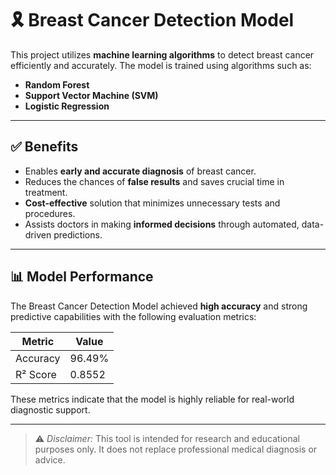 # 🎗️ Breast Cancer Detection Model

This project utilizes **machine learning algorithms** to detect breast cancer efficiently and accurately. The model is trained using algorithms such as:
- **Random Forest**
- **Support Vector Machine (SVM)**
- **Logistic Regression**

---

## ✅ Benefits
- Enables **early and accurate diagnosis** of breast cancer.
- Reduces the chances of **false results** and saves crucial time in treatment.
- **Cost-effective** solution that minimizes unnecessary tests and procedures.
- Assists doctors in making **informed decisions** through automated, data-driven predictions.

---

## 📊 Model Performance
The Breast Cancer Detection Model achieved **high accuracy** and strong predictive capabilities with the following evaluation metrics:

| Metric   | Value  |
|----------|--------|
| Accuracy | 96.49%  |
| R² Score | 0.8552  |

These metrics indicate that the model is highly reliable for real-world diagnostic support.

---

> ⚠️ *Disclaimer:* This tool is intended for research and educational purposes only. It does not replace professional medical diagnosis or advice.

